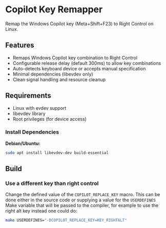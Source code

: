 # Copilot Key Remapper

Remap the Windows Copilot key (Meta+Shift+F23) to Right Control on Linux.

## Features

- Remaps Windows Copilot key combination to Right Control
- Configurable release delay (default 300ms) to allow key combinations
- Auto-detects keyboard device or accepts manual specification
- Minimal dependencies (libevdev only)
- Clean signal handling and resource cleanup

## Requirements

- Linux with evdev support
- libevdev library
- Root privileges (for device access)

### Install Dependencies

**Debian/Ubuntu:**
```bash
sudo apt install libevdev-dev build-essential
```

## Build


### Use a different key than right control

Change the defined value of the `COPILOT_REPLACE_KEY` macro. This can be done either in the source code or supplying a value for the `USERDEFINES` Make variable that will be passed to the compiler, for example to use the right alt key instead one could do:

```sh
make USERDEFINES="-DCOPILOT_REPLACE_KEY=KEY_RIGHTALT"
```